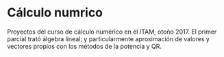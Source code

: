 # Cálculo numrico
Proyectos del curso de cálculo numérico en el ITAM, otoño 2017.
El primer parcial trató álgebra lineal; y particularmente aproximación de valores y vectores propios con los métodos de
la potencia y QR.
